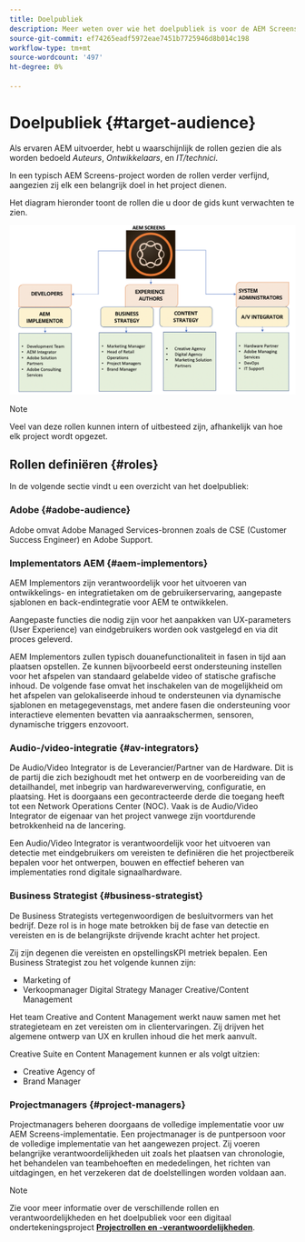 ```yaml
---
title: Doelpubliek
description: Meer weten over wie het doelpubliek is voor de AEM Screens Best Practices Guide?
source-git-commit: ef74265eadf5972eae7451b7725946d8b014c198
workflow-type: tm+mt
source-wordcount: '497'
ht-degree: 0%

---
```



# Doelpubliek {#target-audience}

Als ervaren AEM uitvoerder, hebt u waarschijnlijk de rollen gezien die als worden bedoeld *Auteurs*, *Ontwikkelaars*, en *IT/technici*.

In een typisch AEM Screens-project worden de rollen verder verfijnd, aangezien zij elk een belangrijk doel in het project dienen.

Het diagram hieronder toont de rollen die u door de gids kunt verwachten te zien.

![](/help/assets/roles-used.png)

>[!NOTE]
>Veel van deze rollen kunnen intern of uitbesteed zijn, afhankelijk van hoe elk project wordt opgezet.

## Rollen definiëren {#roles}

In de volgende sectie vindt u een overzicht van het doelpubliek:

### Adobe {#adobe-audience}

Adobe omvat Adobe Managed Services-bronnen zoals de CSE (Customer Success Engineer) en Adobe Support.

### Implementators AEM {#aem-implementors}

AEM Implementors zijn verantwoordelijk voor het uitvoeren van ontwikkelings- en integratietaken om de gebruikerservaring, aangepaste sjablonen en back-endintegratie voor AEM te ontwikkelen.

Aangepaste functies die nodig zijn voor het aanpakken van UX-parameters (User Experience) van eindgebruikers worden ook vastgelegd en via dit proces geleverd.

AEM Implementors zullen typisch douanefunctionaliteit in fasen in tijd aan plaatsen opstellen. Ze kunnen bijvoorbeeld eerst ondersteuning instellen voor het afspelen van standaard gelabelde video of statische grafische inhoud. De volgende fase omvat het inschakelen van de mogelijkheid om het afspelen van gelokaliseerde inhoud te ondersteunen via dynamische sjablonen en metagegevenstags, met andere fasen die ondersteuning voor interactieve elementen bevatten via aanraakschermen, sensoren, dynamische triggers enzovoort.

### Audio-/video-integratie {#av-integrators}

De Audio/Video Integrator is de Leverancier/Partner van de Hardware. Dit is de partij die zich bezighoudt met het ontwerp en de voorbereiding van de detailhandel, met inbegrip van hardwareverwerving, configuratie, en plaatsing. Het is doorgaans een gecontracteerde derde die toegang heeft tot een Network Operations Center (NOC). Vaak is de Audio/Video Integrator de eigenaar van het project vanwege zijn voortdurende betrokkenheid na de lancering.

Een Audio/Video Integrator is verantwoordelijk voor het uitvoeren van detectie met eindgebruikers om vereisten te definiëren die het projectbereik bepalen voor het ontwerpen, bouwen en effectief beheren van implementaties rond digitale signaalhardware.

### Business Strategist {#business-strategist}

De Business Strategists vertegenwoordigen de besluitvormers van het bedrijf. Deze rol is in hoge mate betrokken bij de fase van detectie en vereisten en is de belangrijkste drijvende kracht achter het project.

Zij zijn degenen die vereisten en opstellingsKPI metriek bepalen. Een Business Strategist zou het volgende kunnen zijn:

* Marketing of
* Verkoopmanager Digital Strategy Manager Creative/Content Management

Het team Creative and Content Management werkt nauw samen met het strategieteam en zet vereisten om in clientervaringen. Zij drijven het algemene ontwerp van UX en krullen inhoud die het merk aanvult.

Creative Suite en Content Management kunnen er als volgt uitzien:

* Creative Agency of
* Brand Manager

### Projectmanagers {#project-managers}

Projectmanagers beheren doorgaans de volledige implementatie voor uw AEM Screens-implementatie. Een projectmanager is de puntpersoon voor de volledige implementatie van het aangewezen project. Zij voeren belangrijke verantwoordelijkheden uit zoals het plaatsen van chronologie, het behandelen van teambehoeften en mededelingen, het richten van uitdagingen, en het verzekeren dat de doelstellingen worden voldaan aan.

>[!NOTE]
>Zie voor meer informatie over de verschillende rollen en verantwoordelijkheden en het doelpubliek voor een digitaal ondertekeningsproject **[Projectrollen en -verantwoordelijkheden](https://experienceleague.adobe.com/en/docs/experience-manager-screens/user-guide/digital-signage-network/project-roles-responsibilities)**.
